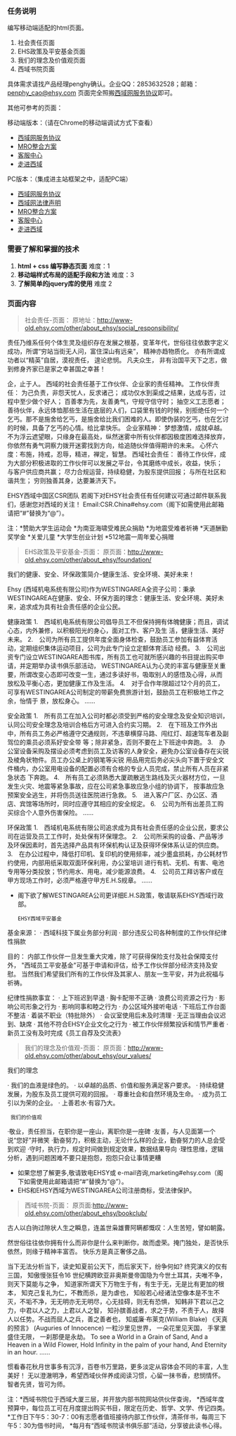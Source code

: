 ### 任务说明

编写移动端适配的html页面。
1. 社会责任页面
2. EHS政策及平安基金页面
3. 我们的理念及价值观页面
4. 西域书院页面

具体需求请找产品经理penghy确认。企业QQ：2853632528；邮箱：penphy_cao@ehsy.com
页面完全照搬[西域网服务协议](http://www.ehsy.com/jsp/static_fwxy.html)即可。


其他可参考的页面：

移动端版本：（请在Chrome的移动端调试方式下查看）

* [西域网服务协议](http://www.ehsy.com/jsp/static_fwxy.html)
* [MRO整合方案](http://www.ehsy.com/ehsy/jsp/mroproject.html)
* [客服中心](http://www.ehsy.com/jsp/serviceCenter.html)
* [走进西域](http://www.ehsy.com/jsp/closerEhsy.html)


PC版本：（集成进主站框架之中，适配PC端）
* [西域网服务协议](http://www.ehsy.com/jsp/static_fwxy.jsp)
* [西域网法律声明](http://www.ehsy.com/jsp/static_flsm.jsp)
* [MRO整合方案](http://www.ehsy.com/ehsy/jsp/mroproject.jsp)
* [客服中心](http://www.ehsy.com/jsp/serviceCenter.jsp)
* [走进西域](http://www.ehsy.com/jsp/closerEhsy.jsp)


### 需要了解和掌握的技术

1. **html + css 编写静态页面** 难度：1
2. **移动端样式布局的适配手段和方法** 难度：3
3. **了解简单的jquery库的使用** 难度 2


### 页面内容

>社会责任-页面：
>原地址：http://www-old.ehsy.com/other/about_ehsy/social_responsibility/

责任乃维系任何个体生灵及组织存在发展之根基，变革年代，世俗往往依数字定义成功，所谓“穷站当街无人问，富住深山有远亲”， 精神亦趋物质化。 亦有所谓成功者以“精英”自居，漠视责任， 遑论悲悯。 凡夫众生， 非有治国平天下之志，做到修身齐家已是家之幸甚国之幸甚！

企，止于人。 西域的社会责任基于工作伙伴、企业家的责任精神。 
工作伙伴责任： 
为己负责，非怨天忧人，反求诸己； 
成功仅水到渠成之结果，达成与否，过程中至少做个好人； 
百善孝为先，友善勇气，守规守信守时； 
抽空义工志愿者； 
善待伙伴，永远体恤那些生活在底层的人们，口袋里有钱的时候，别拒绝任何一个乞丐。那不是施舍给乞丐，是施舍给比我们困难的人。即使伪装的乞丐，也在乞讨的时候，具备了乞丐的心情。给比拿快乐。 
企业家精神： 
梦想激情，成就卓越。
不为浮云遮望眼，只缘身在最高处，纵然迷雾中所有伙伴都因极度困难选择放弃，你依然有勇气洞察力拨开迷雾找到方向，给追随伙伴值得期许的未来。
心怀六度：布施，持戒，忍辱，精进，禅定，智慧。 
西域社会责任： 
善待工作伙伴，成为大部分积极进取的工作伙伴可以发展之平台，令其磨练中成长，收益，快乐；
与客户供应商共赢；
尽力合规运营，持续稳健，为股东提供回报；
与所在社区和谐共生；
穷则独善其身，达要兼济天下。



EHSY西域中国区CSR团队
若阁下对EHSY社会责任有任何建议可通过邮件联系我们，感谢您对西域的关注！
Email:CSR.China#ehsy.com（阁下如需使用此邮箱 请把“#”替换为“@”）。
 

注：*赞助大学生运动会
    *为南亚海啸受难民众捐助
    *为地震受难者祈祷
    *天道酬勤奖学金
    *关爱儿童
    *大学生创业计划
    *512地震一周年爱心捐赠




>EHS政策及平安基金-页面：
>原页面：http://www-old.ehsy.com/other/about_ehsy/foundation/

我们的健康、安全、环保政策简介-健康生活、安全环境、美好未来！ 

Ehsy (西域机电系统有限公司)作为WESTINGAREA全资子公司：秉承WESTINGAREA在健康、安全、环保方面的理念：健康生活、安全环境、美好未来，追求成为具有社会责任感的企业公民。 

健康政策
1.　西域机电系统有限公司倡导员工不但保持拥有体魄健康；而且，调试心态，内外兼修，以积极阳光的身心，面对工作、客户及生
        活，健康生活、美好未来。
2.　公司为所有员工提供年度全面身体检查，鼓励员工参加有益体育活动，定期组织集体运动项目，公司为此专门设立定额体育活动
        经费。
3.　公司出资专门设立WESTINGAREA图书库，所有员工也可就所感兴趣的书目提出购买申请，并定期举办读书俱乐部活动，
        WESTINGAREA认为心灵的丰富与健康至关重要，所谓改变心态即可改变一生，通过多读好书，吸取别人的感悟及心得，从而
        放松及平衡心态，更加健康工作及生活。
4.　对于合作年限超过12个月的员工，可享有WESTINGAREA公司制定的带薪免费旅游计划，鼓励员工在积极地工作之余，怡情于
        景，放松身心。
…… 

安全政策
1.　所有员工在加入公司时都必须受到严格的安全理念及安全知识培训，认同公司安全理念及培训合格后方可进入合约实习期。
2.　在下班及工作外出中，所有员工务必严格遵守交通规则，不违章横穿马路、闯红灯、超速驾车者及副驾位的乘员必须系好安全带
        等；除非紧急，否则不要在上下班途中奔跑。
3.　办公室设备采购及摆设必须考虑到员工及访客的人身安全，避免办公室设备存在尖锐及棱角状物件。员工办公桌上的钢笔等尖锐
        用品用完后务必尖头向下置于安全文件桶内，办公室用电设备的配置必须有合格的专业人员完成，禁止所有人员在非紧急状态
        下奔跑。
4.　所有员工必须熟悉大厦疏散逃生路线及灭火器材方位，一旦发生火灾、地震等紧急事故，应在公司紧急事故应急小组的协调下，
        按事故应急预案安全逃生，并将伤员送往医院进行急救。
5.　进入客户厂区、办公区、酒店、宾馆等场所时，同时应遵守其相应的安全规定。
6.　公司为所有出差员工购买综合个人意外伤害保险。
…… 

环保政策
1.　西域机电系统有限公司追求成为具有社会责任感的企业公民，要求公司在运营及员工工作时，处处保有环保理念。
2.　公司所采购的设备、产品等涉及环保因素时，首先选择产品具有环保机构认证及获得环保体系认证的供应商。
3.　在办公过程中，降低打印机、复印机的使用频率，减少墨盒损耗，办公耗材节约使用，内部用纸采取双面环保利用，办公室培训
        进行有机、无机、有害、电池专用等分类投放；节约用水、用电，减少能源浪费。
4.　公司员工拜访客户或在甲方现场工作时，必须严格遵守甲方E.H.S规章。
…… 

* 阁下欲了解WESTINGAREA公司更详细E.H.S政策，敬请联系EHSY西域行政部。 


      EHSY西域平安基金

基金来源： 
· 西域科技下属业务部分利润
· 部分违反公司各种制度的工作伙伴纪律性捐款

目的： 
内部工作伙伴一旦发生重大灾难，除了可获得保险支付及社会保障支付外， "西域员工平安基金"可基于申请和评估，给予工作伙伴部分经济支持及安慰。 当然我们希望我们所有的工作伙伴及其家人、朋友一生平安，并为此祝福与祈祷。 

纪律性捐款事宜：
· 上下班迟到早退
· 胸卡配带不正确
· 浪费公司资源之行为
· 影响公司形象之行为
· 影响同事和睦之行为
· 办公区域外接听电话
· 下班后工作台面不整洁
· 着装不职业（特批除外）
· 会议室使用后未及时清理
· 无正当理由会议迟到、缺席
· 其他不符合EHSY企业文化之行为
· 被工作伙伴频繁投诉和情节严重者
· 新员工没有及时完成《员工自荐及交流表》





>我们的理念及价值观-页面：
>原页面：http://www-old.ehsy.com/other/about_ehsy/our_values/

我们的理念

· 我们的血液是绿色的。
· 以卓越的品质、价值和服务满足客户要求。
· 持续稳健发展，为股东及员工提供可观的回报。
· 尊重社会和自然环境及生命。
· 成为员工引以为荣的企业。
· 上善若水·有容乃大。


     我们的价值观

·敬业，责任担当，在职你是一座山，离职你是一座碑
·友善，与人见面第一个说“您好”并微笑
·勤奋努力，积极主动，无论什么样的企业，勤奋努力的人总会受到欢迎
·守时，执行力，规定时间做到规定效果，数据结果导向
·理性思维，逻辑分析，遇到问题困难不要只是抱怨，抱怨只会让事情更糟




* 如果您想了解更多,敬请致电EHSY或 e-mail咨询,marketing#ehsy.com（阁下如需使用此邮箱请把“#”替换为“@”）。
* EHS和EHSY西域为WESTINGAREA公司注册商标，受法律保护。






>西域书院-页面：
>原页面:http://www-old.ehsy.com/other/about_ehsy/bookclub/

古人以白驹过隙状人生之瞬息，连盖世枭雄曹阿瞒都慨叹：人生苦短，譬如朝露。

然世俗往往依你拥有什么而非你是什么来判断你，故而虚荣。掩门独处，是否快乐依然，则缘于精神丰富否。
快乐方是真正奢侈之品。 


当下无法分析当下，读史知夏前公天下，而后家天下，纷争何如? 终究演义的仅有三国，
知傲慢张狂令16 世纪横跨欧亚非奥斯曼帝国隐为今世土耳其，夫唯不争，则天下莫能与之争，
知道家所谓天下万物生于有，有生于无，无是比有更加的根本，
知克己复礼为仁，不教而杀，是为虐也，
知般若心经诸法空像本是不生不灭，不垢不净，无无明亦无无明尽，心无挂碍，则无有恐惧，
知韩非下君以己之力，中君以人之力，上君以人之智，
知孙膑善战者，求之于势，不责于人，故择人以任势。不战而屈人之兵，善之善者也，
知威廉·布莱克(William Blake) 《天真的预言》 (Auguries of Innocence)
一粒沙里见世界，
一朵花里见天国，
手掌里盛住无限，
一刹那便是永劫。
To see a World in a Grain of Sand,
And a Heaven in a Wild Flower,
Hold Infinity in the palm of your hand, 
And Eternity in an hour.
......


惯看春花秋月世事多有沉浮，百卷书万里路，更多淡定从容体会不同的丰富，人生美好！
无以澄澈明净，希望西域伙伴养成阅读习惯，心留一抹书香，悲悯情怀。智者先贤，皆可为师。

 

 

注：*西域书院位于西域大厦三层，并开放内部书院网站供伙伴查询，
    *西域年度预算中，每位员工可在月度提出购买书目，限定在历史、哲学、文学、传记四类。
    *工作日下午5：30-7：00有志愿者值班接待内部工作伙伴，清茶伴书，每周三下午5：30为借书时间，
     *每月有“西域书院读书俱乐部”活动，分享彼此读书心得。


